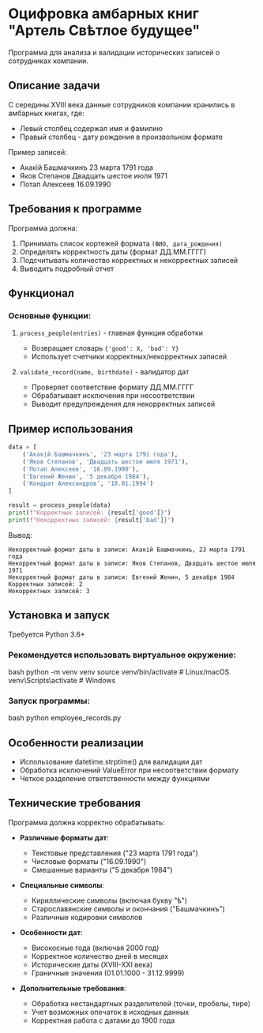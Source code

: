 # Оцифровка амбарных книг "Артель Свѣтлое будущее"

Программа для анализа и валидации исторических записей о сотрудниках компании.

## Описание задачи

С середины XVIII века данные сотрудников компании хранились в амбарных книгах, где:
- Левый столбец содержал имя и фамилию
- Правый столбец - дату рождения в произвольном формате

Пример записей:
- Акакій Башмачкинъ 23 марта 1791 года
- Яков Степанов Двадцать шестое июля 1971
- Потап Алексеев 16.09.1990


## Требования к программе

Программа должна:
1. Принимать список кортежей формата `(ФИО, дата_рождения)`
2. Определять корректность даты (формат ДД.ММ.ГГГГ)
3. Подсчитывать количество корректных и некорректных записей
4. Выводить подробный отчет

## Функционал

### Основные функции:
1. `process_people(entries)` - главная функция обработки
   - Возвращает словарь `{'good': X, 'bad': Y}`
   - Использует счетчики корректных/некорректных записей

2. `validate_record(name, birthdate)` - валидатор дат
   - Проверяет соответствие формату ДД.ММ.ГГГГ
   - Обрабатывает исключения при несоответствии
   - Выводит предупреждения для некорректных записей

## Пример использования

```python
data = [
    ('Акакій Башмачкинъ', '23 марта 1791 года'),
    ('Яков Степанов', 'Двадцать шестое июля 1971'),
    ('Потап Алексеев', '16.09.1990'),
    ('Евгений Женин', '5 декабря 1984'),
    ('Кондрат Александров', '18.01.1994')
]

result = process_people(data)
print(f"Корректных записей: {result['good']}")
print(f"Некорректных записей: {result['bad']}")
```

Вывод:
```
Некорректный формат даты в записи: Акакій Башмачкинъ, 23 марта 1791 года
Некорректный формат даты в записи: Яков Степанов, Двадцать шестое июля 1971
Некорректный формат даты в записи: Евгений Женин, 5 декабря 1984
Корректных записей: 2
Некорректных записей: 3
```
## Установка и запуск

Требуется Python 3.6+

### Рекомендуется использовать виртуальное окружение:

bash
python -m venv venv
source venv/bin/activate  # Linux/macOS
venv\Scripts\activate     # Windows

### Запуск программы:

bash
python employee_records.py

## Особенности реализации

- Использование datetime.strptime() для валидации дат
- Обработка исключений ValueError при несоответствии формату
- Четкое разделение ответственности между функциями

## Технические требования

Программа должна корректно обрабатывать:

- **Различные форматы дат**:
  - Текстовые представления ("23 марта 1791 года")
  - Числовые форматы ("16.09.1990")
  - Смешанные варианты ("5 декабря 1984")

- **Специальные символы**:
  - Кириллические символы (включая букву "ѣ")
  - Старославянские символы и окончания ("Башмачкинъ")
  - Различные кодировки символов

- **Особенности дат**:
  - Високосные года (включая 2000 год)
  - Корректное количество дней в месяцах
  - Исторические даты (XVIII-XXI века)
  - Граничные значения (01.01.1000 - 31.12.9999)

- **Дополнительные требования**:
  - Обработка нестандартных разделителей (точки, пробелы, тире)
  - Учет возможных опечаток в исходных данных
  - Корректная работа с датами до 1900 года
